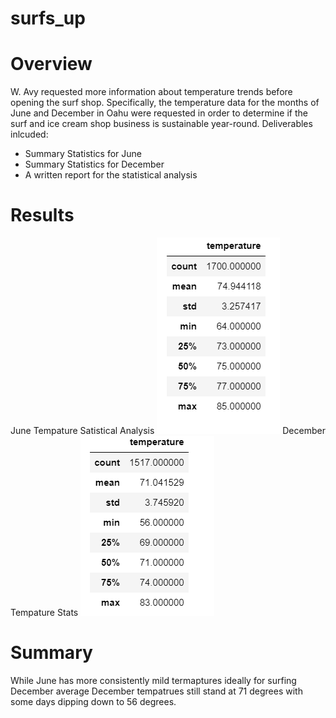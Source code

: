 # surfs_up
# Overview 
W. Avy requested more information about temperature trends before opening the surf shop. Specifically, the temperature data for the months of June and December in Oahu were requested in order to determine if the surf and ice cream shop business is sustainable year-round. Deliverables inlcuded: 
- Summary Statistics for June
- Summary Statistics for December
- A written report for the statistical analysis
# Results 
June Tempature Satistical Analysis 
![alt text](https://github.com/aahudson/surfs_up/blob/main/Resources/June_temp.png)
December Tempature Stats 
![alt text](https://github.com/aahudson/surfs_up/blob/main/Resources/December_temp.png)
# Summary 
While June has more consistently mild termaptures ideally for surfing December average December tempatrues still stand at 71 degrees with some days dipping down to 56 degrees. 
